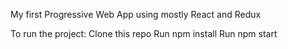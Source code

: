 My first Progressive Web App using mostly React and Redux

To run the project:
Clone this repo
Run npm install
Run npm start